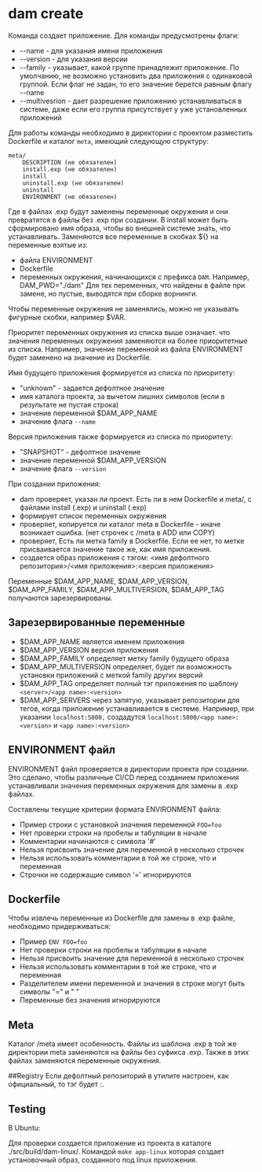 # dam create
Команда создает приложение. 
Для команды предусмотрены флаги:
* --name - для указания имени приложения
* --version - для указания версии
* --family - указывает, какой группе принадлежит приложение. По умолчанию, не возможно установить два приложения с одинаковой группой.
Если флаг не задан, то его значение берется равным флагу --name
* --multivesrion - дает разрешение приложению устанавливаться в системе, даже если его группа присутствует у уже установленных приложений

Для работы команды необходимо в директории с проектом разместить Dockerfile
 и каталог `meta`, имеющий следующую структуру: 
```
meta/
    DESCRIPTION (не обязателен)
    install.exp (не обязателен)
    install
    uninstall.exp (не обязателен)
    uninstall
    ENVIRONMENT (не обязателен)
```

Где в файлах .exp будут заменены переменные окружения и они превратятся в файлы без .exp при создании.
В install может быть сформировано имя образа, чтобы во внешней системе знать, что устанавливать.
Заменяются все переменные в скобках ${} на переменные взятые из:
- файла ENVIRONMENT
- Dockerfile
- переменных окружения, начинающихся с префикса `DAM`. Например, DAM_PWD="./dam"
Для тех переменных, что найдены в файле при замене, но пустые, выводятся при сборке ворнинги.

Чтобы переменные окружения не заменялись, можно не указывать фигурные скобки, например $VAR.

Приоритет переменных окружения из списка выше означает. 
что значения переменных окружения заменяются на более приоритетные из списка. 
Например, значение переменной из файла ENVIRONMENT будет заменено на значение из Dockerfile.

Имя будущего приложения формируется из списка по приоритету:
- "unknown" - задается дефолтное значение
- имя каталога проекта, за вычетом лишних символов (если в результате не пустая строка)
- значение переменной $DAM_APP_NAME
- значение флага `--name`

Версия приложения также формируется из списка по приоритету:
- "SNAPSHOT" - дефолтное значение 
- значение переменной $DAM_APP_VERSION
- значение флага `--version`

При создании приложения:
- dam проверяет, указан ли проект. Есть ли в нем Dockerfile и meta/, с файлами install (.exp) и uninstall (.exp)
- формирует список переменных окружения
- проверяет, копируется ли каталог meta в Dockerfile - иначе возникает ошибка. (нет строчек с /meta в ADD или COPY) 
- проверяет, Есть ли метка family в Dockerfile. Если ее нет, то метке присваивается значение такое же, как имя приложения. 
- создается образ приложения с тэгом: <имя дефолтного репозитория>/<имя приложения>:<версия приложения>

Переменные $DAM_APP_NAME, $DAM_APP_VERSION, $DAM_APP_FAMILY, $DAM_APP_MULTIVERSION, $DAM_APP_TAG получаются зарезервированы.

## Зарезервированные переменные

- $DAM_APP_NAME является именем приложения
- $DAM_APP_VERSION версия приложения
- $DAM_APP_FAMILY определяет метку family будущего образа
- $DAM_APP_MULTIVERSION определяет, будет ли возможность установки приложений с меткой family других версий
- $DAM_APP_TAG определяет полный тэг приложения по шаблону `<server>/<app name>:<version>`
- $DAM_APP_SERVERS через запятую, указывает репозитории для тегов, когда приложение устанавливается в системе.
Например, при указании `localhost:5000,` создадутся `localhost:5000/<app name>:<version>` и `<app name>:<version>`
  
## ENVIRONMENT файл
ENVIRONMENT файл проверяется в директории проекта при создании. 
Это сделано, чтобы различные CI/CD перед созданием приложения устанавливали значения переменных окружения для замены в .exp файлах. 

Составлены текущие критерии формата ENVIRONMENT файла:
- Пример строки с установкой значения переменной `FOO=foo`
- Нет проверки строки на пробелы и табуляции в начале
- Комментарии начинаются с символа '#'
- Нельзя присвоить значение для переменной в несколько строчек
- Нельзя использовать комментарии в той же строке, что и переменная
- Строчки не содержащие символ '=' игнорируются

## Dockerfile 
Чтобы извлечь переменные из Dockerfile для замены в .exp файле, необходимо придерживаться:
- Пример `ENV FOO=foo`
- Нет проверки строки на пробелы и табуляции в начале
- Нельзя присвоить значение для переменной в несколько строчек
- Нельзя использовать комментарии в той же строке, что и переменная
- Разделителем имени переменной и значения в строке могут быть символы "=" и " "
- Переменные без значения игнорируются

## Meta
Каталог /meta имеет особенность. Файлы из шаблона .exp в той же директории meta заменяются на файлы без суфикcа .exp.
Также в этих файлах заменяются переменные окружения.

##Registry
Если дефолтный репозиторий в утилите настроен, как официальный, то тэг будет <name>:<version>.

## Testing
В Ubuntu:

Для проверки создается приложение из проекта в каталоге ./src/build/dam-linux/. 
Командой `make app-linux` которая создает установочный образ, созданного под linux приложения.
